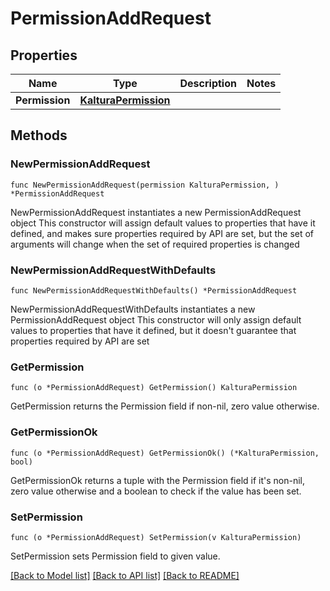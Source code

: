 # PermissionAddRequest

## Properties

Name | Type | Description | Notes
------------ | ------------- | ------------- | -------------
**Permission** | [**KalturaPermission**](KalturaPermission.md) |  | 

## Methods

### NewPermissionAddRequest

`func NewPermissionAddRequest(permission KalturaPermission, ) *PermissionAddRequest`

NewPermissionAddRequest instantiates a new PermissionAddRequest object
This constructor will assign default values to properties that have it defined,
and makes sure properties required by API are set, but the set of arguments
will change when the set of required properties is changed

### NewPermissionAddRequestWithDefaults

`func NewPermissionAddRequestWithDefaults() *PermissionAddRequest`

NewPermissionAddRequestWithDefaults instantiates a new PermissionAddRequest object
This constructor will only assign default values to properties that have it defined,
but it doesn't guarantee that properties required by API are set

### GetPermission

`func (o *PermissionAddRequest) GetPermission() KalturaPermission`

GetPermission returns the Permission field if non-nil, zero value otherwise.

### GetPermissionOk

`func (o *PermissionAddRequest) GetPermissionOk() (*KalturaPermission, bool)`

GetPermissionOk returns a tuple with the Permission field if it's non-nil, zero value otherwise
and a boolean to check if the value has been set.

### SetPermission

`func (o *PermissionAddRequest) SetPermission(v KalturaPermission)`

SetPermission sets Permission field to given value.



[[Back to Model list]](../README.md#documentation-for-models) [[Back to API list]](../README.md#documentation-for-api-endpoints) [[Back to README]](../README.md)


